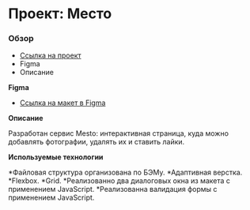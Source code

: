# Проект: Место

### Обзор
* [Ссылка на проект](https://eevgenushka.github.io/mesto/)
* Figma
* Описание

**Figma**

* [Ссылка на макет в Figma](https://www.figma.com/file/2cn9N9jSkmxD84oJik7xL7/JavaScript.-Sprint-4?node-id=0%3A1)

**Описание**

Разработан сервис Mesto: интерактивная страница, куда можно добавлять фотографии, удалять их и ставить лайки.

**Используемые технологии**

*Файловая структура организована по БЭМу.
*Адаптивная верстка.
*Flexbox.
*Grid.
*Реализованно два диалоговых окна из макета с применением JavaScript.
*Реализованна валидация формы с применением JavaScript.

